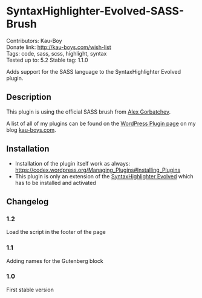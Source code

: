 # SyntaxHighlighter-Evolved-SASS-Brush #
Contributors: Kau-Boy  
Donate link: http://kau-boys.com/wish-list  
Tags: code, sass, scss, highlight, syntax  
Tested up to: 5.2
Stable tag: 1.1.0

Adds support for the SASS language to the SyntaxHighlighter Evolved plugin.

## Description ##

This plugin is using the official SASS brush from [Alex Gorbatchev](https://github.com/alexgorbatchev/syntaxhighlighter).

A list of all of my plugins can be found on the [WordPress Plugin page](http://kau-boys.com/wordpress-plugins "WordPress Plugins") on my blog [kau-boys.com](http://kau-boys.com).

## Installation ##

- Installation of the plugin itself work as always: https://codex.wordpress.org/Managing_Plugins#Installing_Plugins
- This plugin is only an extension of the [SyntaxHighlighter Evolved](http://wordpress.org/plugins/syntaxhighlighter/) which has to be installed and activated

## Changelog ##

### 1.2 ###
Load the script in the footer of the page

### 1.1 ###
Adding names for the Gutenberg block

### 1.0 ###
First stable version